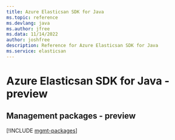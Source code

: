 ```yaml
---
title: Azure Elasticsan SDK for Java
ms.topic: reference
ms.devlang: java
ms.author: jfree
ms.data: 11/14/2022
author: joshfree
description: Reference for Azure Elasticsan SDK for Java
ms.service: elasticsan
---
```

# Azure Elasticsan SDK for Java - preview

## Management packages - preview
[!INCLUDE [mgmt-packages](elasticsan-mgmt-index.md)]